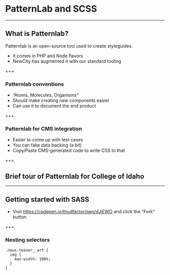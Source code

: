 # PatternLab and SCSS

---

## What is Patternlab?

Patternlab is an open-source tool used to create styleguides.

- It comes in PHP and Node flavors
- NewCity has augmented it with our standard tooling

+++

### Patternlab conventions

- “Atoms, Molecules, Organisms”
- Should make creating new components easier
- Can use it to document the end product

+++

### Patternlab for CMS integration

- Easier to come up with test cases
- You can fake data backing (a bit)
- Copy/Paste CMS-generated code to write CSS to that

+++

## Brief tour of Patternlab for College of Idaho

---

## Getting started with SASS

- Visit https://codepen.io/thudfactor/pen/dJjEWO and click the "Fork" button

+++

### Nesting selectors

```
.news-teaser__art {
  img {
    max-width: 100%;
  }
}
```
